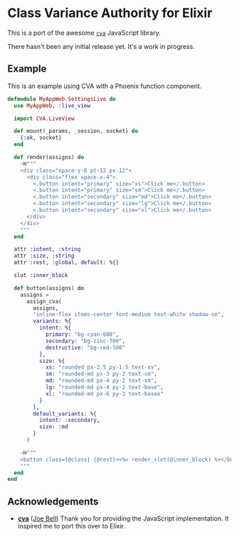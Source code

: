 # Class Variance Authority for Elixir

This is a port of the awesome [`cva`](https://github.com/joe-bell/cva) JavaScript library.

There hasn't been any initial release yet. It's a work in progress.

## Example

This is an example using CVA with a Phoenix function component.

```elixir
defmodule MyAppWeb.SettingsLive do
  use MyAppWeb, :live_view

  import CVA.LiveView

  def mount(_params, _session, socket) do
    {:ok, socket}
  end

  def render(assigns) do
    ~H"""
    <div class="space-y-8 pt-12 px-12">
      <div class="flex space-x-4">
        <.button intent="primary" size="xs">Click me</.button>
        <.button intent="primary" size="sm">Click me</.button>
        <.button intent="secondary" size="md">Click me</.button>
        <.button intent="secondary" size="lg">Click me</.button>
        <.button intent="secondary" size="xl">Click me</.button>
      </div>
    </div>
    """
  end

  attr :intent, :string
  attr :size, :string
  attr :rest, :global, default: %{}

  slot :inner_block

  def button(assigns) do
    assigns =
      assign_cva(
        assigns,
        "inline-flex items-center font-medium text-white shadow-sm",
        variants: %{
          intent: %{
            primary: "bg-cyan-600",
            secondary: "bg-zinc-700",
            destructive: "bg-red-500"
          },
          size: %{
            xs: "rounded px-2.5 py-1.5 text-xs",
            sm: "rounded-md px-3 py-2 text-sm",
            md: "rounded-md px-4 py-2 text-sm",
            lg: "rounded-md px-4 py-2 text-base",
            xl: "rounded-md px-6 py-3 text-basee"
          }
        },
        default_variants: %{
          intent: :secondary,
          size: :md
        }
      )

    ~H"""
    <button class={@class} {@rest}><%= render_slot(@inner_block) %></button>
    """
  end
end
```

## Acknowledgements

- [**cva**](https://github.com/joe-bell/cva) ([Joe Bell](https://github.com/joe-bell))
  Thank you for providing the JavaScript implementation. It inspired me to port this over to Elixir.
